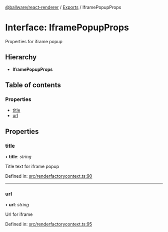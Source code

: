[@ballware/react-renderer](../README.md) / [Exports](../modules.md) / IframePopupProps

# Interface: IframePopupProps

Properties for iframe popup

## Hierarchy

* **IframePopupProps**

## Table of contents

### Properties

- [title](iframepopupprops.md#title)
- [url](iframepopupprops.md#url)

## Properties

### title

• **title**: *string*

Title text for iframe popup

Defined in: [src/renderfactorycontext.ts:90](https://github.com/frankball/ballware-react-renderer/blob/69adedb/src/renderfactorycontext.ts#L90)

___

### url

• **url**: *string*

Url for iframe

Defined in: [src/renderfactorycontext.ts:95](https://github.com/frankball/ballware-react-renderer/blob/69adedb/src/renderfactorycontext.ts#L95)
